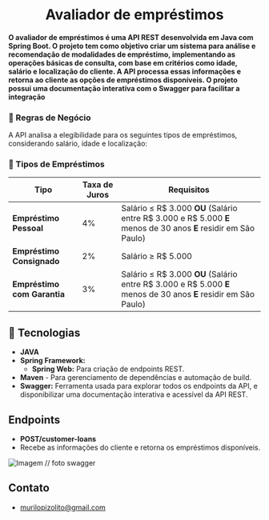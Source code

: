 <h1 align="center">Avaliador de empréstimos</h1>

<h4> O avaliador de empréstimos é uma API REST desenvolvida em Java com Spring Boot. 
O projeto tem como objetivo criar um sistema para análise e recomendação de modalidades de empréstimo,  
implementando as operações básicas de consulta, com base em critérios como idade, salário e localização do cliente.  
A API processa essas informações e retorna ao cliente as opções de empréstimos disponíveis.
O projeto possui uma documentação interativa com o Swagger para facilitar a integração </h4>


### 🔗 Regras de Negócio
A API analisa a elegibilidade para os seguintes tipos de empréstimos, considerando salário, idade e localização:

### 🏦 Tipos de Empréstimos

| **Tipo**                    | **Taxa de Juros** | **Requisitos**                                                                                                     |
|-----------------------------|-------------------|--------------------------------------------------------------------------------------------------------------------|
| **Empréstimo Pessoal**      | 4%                | Salário ≤ R\$ 3.000 **OU** (Salário entre R\$ 3.000 e R\$ 5.000 **E** menos de 30 anos **E** residir em São Paulo) |
| **Empréstimo Consignado**   | 2%                | Salário ≥ R\$ 5.000                                                                                                |
| **Empréstimo com Garantia** | 3%                | Salário ≤ R\$ 3.000 **OU** (Salário entre R\$ 3.000 e R\$ 5.000 **E** menos de 30 anos **E** residir em São Paulo) |


## 🚀 Tecnologias
- **JAVA**
- **Spring Framework:**
    - **Spring Web:** Para criação de endpoints REST.
- **Maven** - Para gerenciamento de dependências e automação de build.
- **Swagger:** Ferramenta usada para explorar todos os endpoints da API, e disponibilizar uma documentação interativa e acessível da API REST.

## Endpoints
- **POST/customer-loans**
-  Recebe as informações do cliente e retorna os empréstimos disponíveis.

![Imagem  ]() 
// foto swagger

## Contato
- murilopizolito@gmail.com